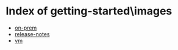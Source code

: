 # Index of getting-started\images

- [on-prem](/getting-started/images/on-prem/)
- [release-notes](/getting-started/images/release-notes/)
- [vm](/getting-started/images/vm/)